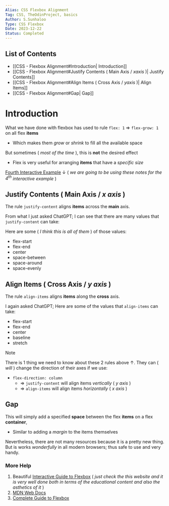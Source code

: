 ```yaml
---
Alias: CSS Flexbox Alignment
Tag: CSS, TheOdinProject, basics
Author: S.Sunhaloo
Type: CSS Flexbox
Date: 2023-12-22
Status: Completed
---
```


## List of Contents

- [[CSS - Flexbox Alignment#Introduction| Introduction]]
- [[CSS - Flexbox Alignment#Justify Contents ( Main Axis / $x axis$ )| Justify Contents]]
- [[CSS - Flexbox Alignment#Align Items ( Cross Axis / $y axis$ )| Align Items]]
- [[CSS - Flexbox Alignment#Gap| Gap]]

# Introduction

What we have done with flexbox has used to rule `flex: 1` $\Rightarrow$ `flex-grow: 1` on all flex **items**

- Which makes them *grow* or *shrink* to fill all the available space

But sometimes ( *most of the time* ), this is **not** the desired effect

- Flex is very useful for arranging **items** that have a *specific size*

[Fourth Interactive Example](https://www.theodinproject.com/lessons/foundations-alignment#alignment) $\downarrow$ ( *we are going to be using these notes for the $4^{th}$ interactive example* )
 
## Justify Contents ( Main Axis / $x \ axis$ )

The rule `justify-content` aligns **items** across the **main** axis.

From what I just asked ChatGPT; I can see that there are many values that `justify-content` can take:

Here are some ( *I think this is all of them* ) of those values:

- flex-start
- flex-end
- center
- space-between
- space-around
- space-evenly

## Align Items ( Cross Axis / $y \ axis$ )

The rule `align-items` aligns **items** along the **cross** axis.

I again asked ChatGPT; Here are some of the values that `align-items` can take:

- flex-start
- flex-end
- center
- baseline
- stretch

>[!note]
>There is 1 thing we need to know about these 2 rules above $\uparrow$.
>They can ( *will* ) change the direction of their axes if we use:
>- `flex-direction: column`
>	- $\Rightarrow$ `justify-content` will align items *vertically* ( $y \ axis$ )
>	- $\Rightarrow$ `align-items` will align items *horizontally* ( $x \ axis$ )

## Gap

This will simply add a specified **space** between the flex **items** on a flex **container**,

- Similar to adding a *margin* to the items themselves

Nevertheless, there are not many resources because it is a pretty new thing. But is works *wonderfully* in all modern browsers; thus safe to use and very handy.

### More Help

1. Beautiful [Interactive Guide to Flexbox](https://www.joshwcomeau.com/css/interactive-guide-to-flexbox/) ( *just check the this website and it is very well done both in terms of the educational content and also the asthetics of it* )
2. [MDN Web Docs](https://developer.mozilla.org/en-US/docs/Web/CSS/CSS_Flexible_Box_Layout/Typical_Use_Cases_of_Flexbox)
3. [Complete Guide to Flexbox](https://css-tricks.com/snippets/css/a-guide-to-flexbox/)